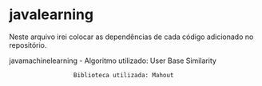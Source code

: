 # javalearning

Neste arquivo irei colocar as dependências de cada código adicionado no repositório.

javamachinelearning - Algoritmo utilizado: User Base Similarity

                      Biblioteca utilizada: Mahout
